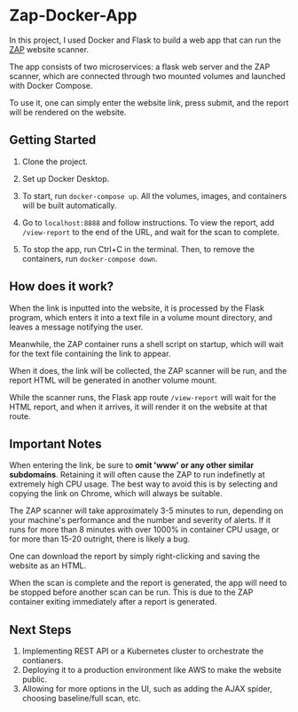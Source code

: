 # Zap-Docker-App

In this project, I used Docker and Flask to build a web app that can run the [ZAP](https://www.zaproxy.org/docs/docker/full-scan/) website scanner.

The app consists of two microservices: a flask web server and the ZAP scanner, which are connected through two mounted volumes and launched with Docker Compose. 

To use it, one can simply enter the website link, press submit, and the report will be rendered on the website.

## Getting Started

1) Clone the project.

2) Set up Docker Desktop.

3) To start, run `docker-compose up`. All the volumes, images, and containers will be built automatically.

4) Go to `localhost:8888` and follow instructions. To view the report, add `/view-report` to the end of the URL, and wait for the scan to complete.

5) To stop the app, run Ctrl+C in the terminal. Then, to remove the containers, run `docker-compose down`.

## How does it work?

When the link is inputted into the website, it is processed by the Flask program, which enters it into a text file in a volume mount directory, and leaves a message notifying the user.

Meanwhile, the ZAP container runs a shell script on startup, which will wait for the text file containing the link to appear. 

When it does, the link will be collected, the ZAP scanner will be run, and the report HTML will be generated in another volume mount.

While the scanner runs, the Flask app route `/view-report` will wait for the HTML report, and when it arrives, it will render it on the website at that route. 

## Important Notes

When entering the link, be sure to **omit 'www' or any other similar subdomains**. Retaining it will often cause the ZAP to run indefinetly at extremely high CPU usage. The best way to avoid this is by selecting and copying the link on Chrome, which will always be suitable. 

The ZAP scanner will take approximately 3-5 minutes to run, depending on your machine's performance and the number and severity of alerts. If it runs for more than 8 minutes with over 1000% in container CPU usage, or for more than 15-20 outright, there is likely a bug. 

One can download the report by simply right-clicking and saving the website as an HTML. 

When the scan is complete and the report is generated, the app will need to be stopped before another scan can be run. This is due to the ZAP container exiting immediately after a report is generated. 

## Next Steps

1) Implementing REST API or a Kubernetes cluster to orchestrate the contianers.  
2) Deploying it to a production environment like AWS to make the website public.
3) Allowing for more options in the UI, such as adding the AJAX spider, choosing baseline/full scan, etc.